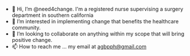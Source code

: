 - 👋 Hi, I’m @need4change. I'm a registered nurse supervising a surgery department in southern california
- 👀 I’m interested in implementing change that benefits the healthcare community.
- 💞️ I’m looking to collaborate on anything within my scope that will bring positive change.
- 📫 How to reach me ... my email at agbpph@gmail.com

<!---
need4change/need4change is a ✨ special ✨ repository because its `README.md` (this file) appears on your GitHub profile.
You can click the Preview link to take a look at your changes.
--->
